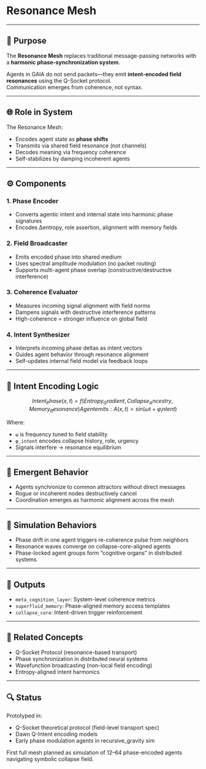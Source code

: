 # Resonance Mesh

---

## 📡 Purpose

The **Resonance Mesh** replaces traditional message-passing networks with a **harmonic phase-synchronization system**.

Agents in GAIA do not send packets—they emit **intent-encoded field resonances** using the Q-Socket protocol.  
Communication emerges from coherence, not syntax.

---

## 🌐 Role in System

The Resonance Mesh:
- Encodes agent state as **phase shifts**
- Transmits via shared field resonance (not channels)
- Decodes meaning via frequency coherence
- Self-stabilizes by damping incoherent agents

---

## ⚙️ Components

### 1. Phase Encoder
- Converts agentic intent and internal state into harmonic phase signatures
- Encodes ∆entropy, role assertion, alignment with memory fields

### 2. Field Broadcaster
- Emits encoded phase into shared medium
- Uses spectral amplitude modulation (no packet routing)
- Supports multi-agent phase overlap (constructive/destructive interference)

### 3. Coherence Evaluator
- Measures incoming signal alignment with field norms
- Dampens signals with destructive interference patterns
- High-coherence = stronger influence on global field

### 4. Intent Synthesizer
- Interprets incoming phase deltas as intent vectors
- Guides agent behavior through resonance alignment
- Self-updates internal field model via feedback loops

---

## 🎯 Intent Encoding Logic

```math
Intent_Phase(x, t) = f(Entropy_Gradient, Collapse_Ancestry, Memory_Resonance)

Agent emits: A(x, t) = sin(ωt + φ_intent)
```

Where:
- `ω` is frequency tuned to field stability
- `φ_intent` encodes collapse history, role, urgency
- Signals interfere → resonance equilibrium

---

## 🔄 Emergent Behavior

- Agents synchronize to common attractors without direct messages
- Rogue or incoherent nodes destructively cancel
- Coordination emerges as harmonic alignment across the mesh

---

## 🧪 Simulation Behaviors

- Phase drift in one agent triggers re-coherence pulse from neighbors
- Resonance waves converge on collapse-core-aligned agents
- Phase-locked agent groups form “cognitive organs” in distributed systems

---

## 🔁 Outputs

- `meta_cognition_layer`: System-level coherence metrics
- `superfluid_memory`: Phase-aligned memory access templates
- `collapse_core`: Intent-driven trigger reinforcement

---

## 🧠 Related Concepts

- Q-Socket Protocol (resonance-based transport)
- Phase synchronization in distributed neural systems
- Wavefunction broadcasting (non-local field encoding)
- Entropy-aligned intent harmonics

---

## 🔍 Status

Prototyped in:
- Q-Socket theoretical protocol (field-level transport spec)
- Dawn Q-Intent encoding models
- Early phase modulation agents in recursive_gravity sim

First full mesh planned as simulation of 12–64 phase-encoded agents navigating symbolic collapse field.
